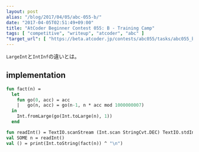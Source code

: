 ```yaml
---
layout: post
alias: "/blog/2017/04/05/abc-055-b/"
date: "2017-04-05T02:51:49+09:00"
title: "AtCoder Beginner Contest 055: B - Training Camp"
tags: [ "competitive", "writeup", "atcoder", "abc" ]
"target_url": [ "https://beta.atcoder.jp/contests/abc055/tasks/abc055_b" ]
---
```


`LargeInt`と`IntInf`の違いとは。

## implementation

``` sml
fun fact(n) =
  let
    fun go(0, acc) = acc
    |   go(n, acc) = go(n-1, n * acc mod 1000000007)
  in
    Int.fromLarge(go(Int.toLarge(n), 1))
  end

fun readInt() = TextIO.scanStream (Int.scan StringCvt.DEC) TextIO.stdIn
val SOME n = readInt()
val () = print(Int.toString(fact(n)) ^ "\n")
```
